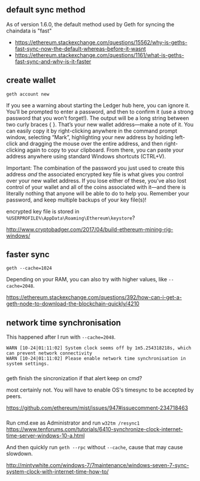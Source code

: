 ## default sync method

As of version 1.6.0, the default method used by Geth for syncing the chaindata is "fast"

- https://ethereum.stackexchange.com/questions/15562/why-is-geths-fast-sync-now-the-default-whereas-before-it-wasnt
- https://ethereum.stackexchange.com/questions/1161/what-is-geths-fast-sync-and-why-is-it-faster

## create wallet

`geth account new`

If you see a warning about starting the Ledger hub here, you can ignore it. You’ll be prompted to enter a password, and then to confirm it (use a strong password that you won’t forget!). The output will be a long string between two curly braces { }. That’s your new wallet address—make a note of it. You can easily copy it by right-clicking anywhere in the command prompt window, selecting “Mark”, highlighting your new address by holding left-click and dragging the mouse over the entire address, and then right-clicking again to copy to your clipboard. From there, you can paste your address anywhere using standard Windows shortcuts (CTRL+V).

Important: The combination of the password you just used to create this address *and* the associated encrypted key file is what gives you control over your new wallet address. If you lose either of these, you’ve also lost control of your wallet and all of the coins associated with it—and there is literally nothing that anyone will be able to do to help you. Remember your password, and keep multiple backups of your key file(s)!

encrypted key file is stored in `%USERPROFILE%\AppData\Roaming\Ethereum\keystore`?

http://www.cryptobadger.com/2017/04/build-ethereum-mining-rig-windows/

## faster sync

`geth --cache=1024`

Depending on your RAM, you can also try with higher values, like `--cache=2048`.

https://ethereum.stackexchange.com/questions/392/how-can-i-get-a-geth-node-to-download-the-blockchain-quickly/4210

## network time synchronisation

This happened after I run with `--cache=2048`.

```
WARN [10-24|01:11:02] System clock seems off by 1m5.254318218s, which can prevent network connectivity
WARN [10-24|01:11:02] Please enable network time synchronisation in system settings.
```

###

geth finish the sincronization if that alert keep on cmd?

most certainly not. You will have to enable OS's timesync to be accepted by peers.

https://github.com/ethereum/mist/issues/947#issuecomment-234718463

###

Run cmd.exe as Administrator and run `w32tm /resync1` https://www.tenforums.com/tutorials/6410-synchronize-clock-internet-time-server-windows-10-a.html

And then quickly run `geth --rpc` without `--cache`, cause that may cause slowdown.

http://mintywhite.com/windows-7/7maintenance/windows-seven-7-sync-system-clock-with-internet-time-how-to/

